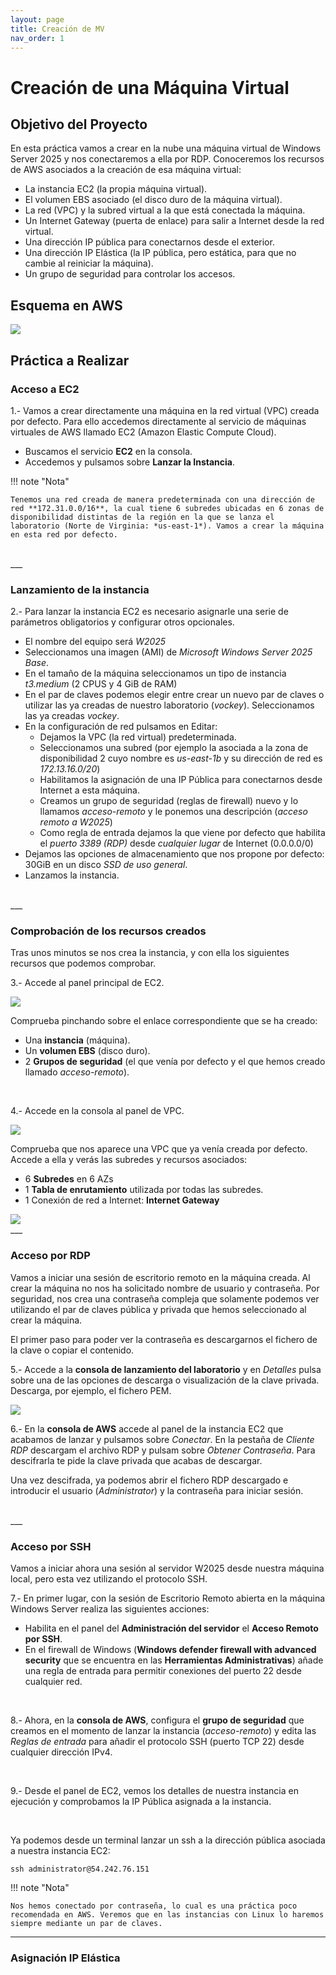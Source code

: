 ```yaml
---
layout: page
title: Creación de MV
nav_order: 1
---
```


# Creación de una Máquina Virtual

## Objetivo del Proyecto

En esta práctica vamos a crear en la nube una máquina virtual de Windows Server 2025 y nos conectaremos a ella por RDP. Conoceremos los recursos de AWS asociados a la creación de esa máquina virtual:

- La instancia EC2 (la propia máquina virtual).
- El volumen EBS asociado (el disco duro de la máquina virtual).
- La red (VPC) y la subred virtual a la que está conectada la máquina.
- Un Internet Gateway (puerta de enlace) para salir a Internet desde la red virtual.
- Una dirección IP pública para conectarnos desde el exterior.
- Una dirección IP Elástica (la IP pública, pero estática, para que no cambie al reiniciar la máquina).
- Un grupo de seguridad para controlar los accesos.


## Esquema en AWS

<img src="./images/EC2.drawio.png">


## Práctica a Realizar

### Acceso a EC2

1.- Vamos a crear directamente una máquina en la red virtual (VPC) creada por defecto. Para ello accedemos directamente al servicio de máquinas virtuales de AWS llamado EC2 (Amazon Elastic Compute Cloud).

- Buscamos el servicio **EC2** en la consola.
- Accedemos y pulsamos sobre **Lanzar la Instancia**.

!!! note "Nota"
    
    Tenemos una red creada de manera predeterminada con una dirección de red **172.31.0.0/16**, la cual tiene 6 subredes ubicadas en 6 zonas de disponibilidad distintas de la región en la que se lanza el laboratorio (Norte de Virginia: *us-east-1*). Vamos a crear la máquina en esta red por defecto.

<br>
___

### Lanzamiento de la instancia

2.- Para lanzar la instancia EC2 es necesario asignarle una serie de parámetros obligatorios y configurar otros opcionales.

- El nombre del equipo será *W2025*
- Seleccionamos una imagen (AMI) de *Microsoft Windows Server 2025 Base*.
- En el tamaño de la máquina seleccionamos un tipo de instancia *t3.medium* (2 CPUS y 4 GiB de RAM)
- En el par de claves podemos elegir entre crear un nuevo par de claves o utilizar las ya creadas de nuestro laboratorio (*vockey*). Seleccionamos las ya creadas *vockey*.
- En la configuración de red pulsamos en Editar:
    - Dejamos la VPC (la red virtual) predeterminada.
    - Seleccionamos una subred (por ejemplo la asociada a la zona de disponibilidad 2 cuyo nombre es *us-east-1b* y su dirección de red es *172.13.16.0/20*)
    - Habilitamos la asignación de una IP Pública para conectarnos desde Internet a esta máquina.
    - Creamos un grupo de seguridad (reglas de firewall) nuevo y lo llamamos *acceso-remoto* y le ponemos una descripción (*acceso remoto a W2025*)
    - Como regla de entrada dejamos la que viene por defecto que habilita el *puerto 3389 (RDP)* desde *cualquier lugar* de Internet (0.0.0.0/0)
- Dejamos las opciones de almacenamiento que nos propone por defecto: 30GiB en un disco *SSD de uso general*.
- Lanzamos la instancia.

<br>
___

### Comprobación de los recursos creados

Tras unos minutos se nos crea la instancia, y con ella los siguientes recursos que podemos comprobar.

3.- Accede al panel principal de EC2.

<img src="./images/creacion_MV_01.jpg">


Comprueba pinchando sobre el enlace correspondiente que se ha creado:

- Una **instancia** (máquina).
- Un **volumen EBS** (disco duro).
- 2 **Grupos de seguridad** (el que venía por defecto y el que hemos creado llamado *acceso-remoto*).

<br>

4.- Accede en la consola al panel de VPC.

<img src="./images/creacion_MV_02.jpg">

Comprueba que nos aparece una VPC que ya venía creada por defecto. Accede a ella y verás las subredes y recursos asociados:
- 6 **Subredes** en 6 AZs
- 1 **Tabla de enrutamiento** utilizada por todas las subredes.
- 1 Conexión de red a Internet: **Internet Gateway**

<img src="./images/creacion_MV_03.jpg">

<br>
___


### Acceso por RDP

Vamos a iniciar una sesión de escritorio remoto en la máquina creada. Al crear la máquina no nos ha solicitado nombre de usuario y contraseña. Por seguridad, nos crea una contraseña compleja que solamente podemos ver utilizando el par de claves pública y privada que hemos seleccionado al crear la máquina.

El primer paso para poder ver la contraseña es descargarnos el fichero de la clave o copiar el contenido. 

5.- Accede a la **consola de lanzamiento del laboratorio** y en *Detalles* pulsa sobre una de las opciones de descarga o visualización de la clave privada. Descarga, por ejemplo, el fichero PEM.

<img src="./images/creacion_MV_04.jpg">

6.- En la **consola de AWS** accede al panel de la instancia EC2 que acabamos de lanzar y pulsamos sobre *Conectar*. En la pestaña de *Cliente RDP* descargam el archivo RDP y pulsam sobre *Obtener Contraseña*. Para descifrarla te pide la clave privada que acabas de descargar.

Una vez descifrada, ya podemos abrir el fichero RDP descargado e introducir el usuario (*Administrator*) y la contraseña para iniciar sesión.



<br>
___

### Acceso por SSH

Vamos a iniciar ahora una sesión al servidor W2025 desde nuestra máquina local, pero esta vez utilizando el protocolo SSH.

7.- En primer lugar, con la sesión de Escritorio Remoto abierta en la máquina Windows Server realiza las siguientes acciones: 
- Habilita en el panel del **Administración del servidor** el **Acceso Remoto por SSH**.
- En el firewall de Windows (**Windows defender firewall with advanced security** que se encuentra en las **Herramientas Administrativas**) añade una regla de entrada para permitir conexiones del puerto 22 desde cualquier red.

<br>

8.- Ahora, en la **consola de AWS**, configura el **grupo de seguridad** que creamos en el momento de lanzar la instancia (*acceso-remoto*) y edita las *Reglas de entrada* para añadir el protocolo SSH (puerto TCP 22) desde cualquier dirección IPv4.

<br>

9.- Desde el panel de EC2, vemos los detalles de nuestra instancia en ejecución y comprobamos la IP Pública asignada a la instancia.

<br>

Ya podemos desde un terminal lanzar un ssh a la dirección pública asociada a nuestra instancia EC2:

    ssh administrator@54.242.76.151

!!! note "Nota"

    Nos hemos conectado por contraseña, lo cual es una práctica poco recomendada en AWS. Veremos que en las instancias con Linux lo haremos siempre mediante un par de claves.

___

### Asignación IP Elástica